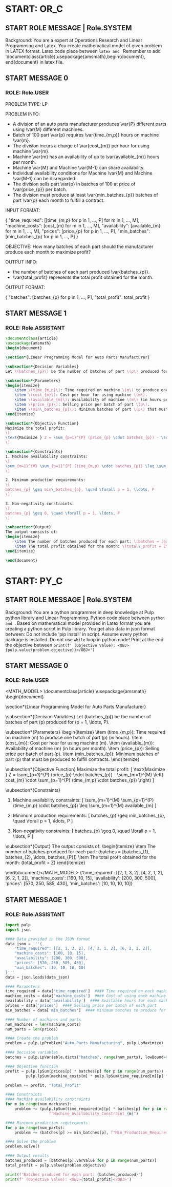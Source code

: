 # START: OR_C 
## START ROLE MESSAGE | Role.SYSTEM 
Background: You are a expert at Operations Research and Linear Programming and Latex. You create mathematical model of given problem in LATEX format. Latex code place between ```latex and ``` Remember to add 'documentclass{article},usepackage{amsmath},begin{document}, end{document} in latex file. 
## START MESSAGE 0 
### ROLE: Role.USER
<DESCRIPTION>
PROBLEM TYPE: LP

PROBLEM INFO:

- A division of an auto parts manufacturer produces \var{P} different parts using \var{M} different machines.
- Batch of 100 part \var{p} requires \var{time_{m,p}} hours on machine \var{m}.
- The division incurs a charge of \var{cost_{m}} per hour for using machine \var{m}.
- Machine \var{m} has an availability of up to \var{available_{m}} hours per month.
- Machine \var{M} and Machine \var{M-1} can share availability.
- Individual availability conditions for Machine \var{M} and Machine \var{M-1} can be disregarded.
- The division sells part \var{p} in batches of 100 at price of \var{price_{p}} per batch.
- The division must produce at least \var{min_batches_{p}} batches of part \var{p} each month to fulfill a contract.

INPUT FORMAT: 

{
    "time_required": [[time_{m,p} for p in 1, ..., P] for m in 1, ..., M],
    "machine_costs": [cost_{m} for m in 1, ..., M],
    "availability": [available_{m} for m in 1, ..., M],
    "prices": [price_{p} for p in 1, ..., P],
    "min_batches": [min_batches_{p} for p in 1, ..., P]
}

OBJECTIVE: How many batches of each part should the manufacturer produce each month to maximize profit?

OUTPUT INFO:

- the number of batches of each part produced \var{batches_{p}}.
- \var{total_profit} represents the total profit obtained for the month.

OUTPUT FORMAT:

{
    "batches": [batches_{p} for p in 1, ..., P],
    "total_profit": total_profit
}
</DESCRIPTION>


## START MESSAGE 1 
### ROLE: Role.ASSISTANT
```latex
\documentclass{article}
\usepackage{amsmath}
\begin{document}

\section*{Linear Programming Model for Auto Parts Manufacturer}

\subsection*{Decision Variables}
Let \(batches_{p}\) be the number of batches of part \(p\) produced for \(p = 1, \ldots, P\).

\subsection*{Parameters}
\begin{itemize}
    \item \(time_{m,p}\): Time required on machine \(m\) to produce one batch of part \(p\) (in hours).
    \item \(cost_{m}\): Cost per hour for using machine \(m\).
    \item \(available_{m}\): Availability of machine \(m\) (in hours per month).
    \item \(price_{p}\): Selling price per batch of part \(p\).
    \item \(min\_batches_{p}\): Minimum batches of part \(p\) that must be produced to fulfill contracts.
\end{itemize}

\subsection*{Objective Function}
Maximize the total profit:
\[
\text{Maximize } Z = \sum_{p=1}^{P} (price_{p} \cdot batches_{p}) - \sum_{m=1}^{M} \left( cost_{m} \cdot \sum_{p=1}^{P} (time_{m,p} \cdot batches_{p}) \right)
\]

\subsection*{Constraints}
1. Machine availability constraints:
\[
\sum_{m=1}^{M} \sum_{p=1}^{P} (time_{m,p} \cdot batches_{p}) \leq \sum_{m=1}^{M} available_{m}
\]

2. Minimum production requirements:
\[
batches_{p} \geq min\_batches_{p}, \quad \forall p = 1, \ldots, P
\]

3. Non-negativity constraints:
\[
batches_{p} \geq 0, \quad \forall p = 1, \ldots, P
\]

\subsection*{Output}
The output consists of:
\begin{itemize}
    \item The number of batches produced for each part: \(batches = [batches_{1}, batches_{2}, \ldots, batches_{P}]\)
    \item The total profit obtained for the month: \(total\_profit = Z\)
\end{itemize}

\end{document}
```

# START: PY_C 
## START ROLE MESSAGE | Role.SYSTEM 
Background: You are a python programmer in deep knowledge at Pulp python library and Linear Programming. Python code place between ```python and ```. Based on mathematical model provided in Latex format you are creating a python script in Pulp library. You get also data in json format between: <DATA></DATA> Do not include 'pip install' in script. Assume every python package is installed. Do not use `while` loop in python code! Print at the end the objective between <OBJ></OBJ> `print(f' (Objective Value): <OBJ>{pulp.value(problem.objective)}</OBJ>')` 
## START MESSAGE 0 
### ROLE: Role.USER
<MATH_MODEL>
\documentclass{article}
\usepackage{amsmath}
\begin{document}

\section*{Linear Programming Model for Auto Parts Manufacturer}

\subsection*{Decision Variables}
Let \(batches_{p}\) be the number of batches of part \(p\) produced for \(p = 1, \ldots, P\).

\subsection*{Parameters}
\begin{itemize}
    \item \(time_{m,p}\): Time required on machine \(m\) to produce one batch of part \(p\) (in hours).
    \item \(cost_{m}\): Cost per hour for using machine \(m\).
    \item \(available_{m}\): Availability of machine \(m\) (in hours per month).
    \item \(price_{p}\): Selling price per batch of part \(p\).
    \item \(min\_batches_{p}\): Minimum batches of part \(p\) that must be produced to fulfill contracts.
\end{itemize}

\subsection*{Objective Function}
Maximize the total profit:
\[
\text{Maximize } Z = \sum_{p=1}^{P} (price_{p} \cdot batches_{p}) - \sum_{m=1}^{M} \left( cost_{m} \cdot \sum_{p=1}^{P} (time_{m,p} \cdot batches_{p}) \right)
\]

\subsection*{Constraints}
1. Machine availability constraints:
\[
\sum_{m=1}^{M} \sum_{p=1}^{P} (time_{m,p} \cdot batches_{p}) \leq \sum_{m=1}^{M} available_{m}
\]

2. Minimum production requirements:
\[
batches_{p} \geq min\_batches_{p}, \quad \forall p = 1, \ldots, P
\]

3. Non-negativity constraints:
\[
batches_{p} \geq 0, \quad \forall p = 1, \ldots, P
\]

\subsection*{Output}
The output consists of:
\begin{itemize}
    \item The number of batches produced for each part: \(batches = [batches_{1}, batches_{2}, \ldots, batches_{P}]\)
    \item The total profit obtained for the month: \(total\_profit = Z\)
\end{itemize}

\end{document}</MATH_MODEL>
<DATA>
{'time_required': [[2, 1, 3, 2], [4, 2, 1, 2], [6, 2, 1, 2]], 'machine_costs': [160, 10, 15], 'availability': [200, 300, 500], 'prices': [570, 250, 585, 430], 'min_batches': [10, 10, 10, 10]}</DATA>


## START MESSAGE 1 
### ROLE: Role.ASSISTANT
```python
import pulp
import json

#### Data provided in the JSON format
data_json = '''{
    "time_required": [[2, 1, 3, 2], [4, 2, 1, 2], [6, 2, 1, 2]], 
    "machine_costs": [160, 10, 15], 
    "availability": [200, 300, 500], 
    "prices": [570, 250, 585, 430], 
    "min_batches": [10, 10, 10, 10]
}'''
data = json.loads(data_json)

#### Parameters
time_required = data['time_required']  #### Time required on each machine for each part
machine_costs = data['machine_costs']  #### Cost of using each machine per hour
availability = data['availability']  #### Available hours for each machine
prices = data['prices']  #### Selling price per batch of each part
min_batches = data['min_batches']  #### Minimum batches to produce for each part

#### Number of machines and parts
num_machines = len(machine_costs)
num_parts = len(prices)

#### Create the problem
problem = pulp.LpProblem("Auto_Parts_Manufacturing", pulp.LpMaximize)

#### Decision variables
batches = pulp.LpVariable.dicts("batches", range(num_parts), lowBound=0, cat='Continuous')

#### Objective function
profit = pulp.lpSum(prices[p] * batches[p] for p in range(num_parts)) - \
         pulp.lpSum(machine_costs[m] * pulp.lpSum(time_required[m][p] * batches[p] for p in range(num_parts)) for m in range(num_machines))

problem += profit, "Total_Profit"

#### Constraints
#### Machine availability constraints
for m in range(num_machines):
    problem += (pulp.lpSum(time_required[m][p] * batches[p] for p in range(num_parts)) <= availability[m], 
                   f"Machine_Availability_Constraint_{m}")

#### Minimum production requirements
for p in range(num_parts):
    problem += (batches[p] >= min_batches[p], f"Min_Production_Requirement_{p}")

#### Solve the problem
problem.solve()

#### Output results
batches_produced = [batches[p].varValue for p in range(num_parts)]
total_profit = pulp.value(problem.objective)

print(f'Batches produced for each part: {batches_produced}')
print(f' (Objective Value): <OBJ>{total_profit}</OBJ>')
```

